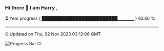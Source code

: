 ### Hi there 👋 I am Harry , 

⏳ Year progress { █████████████████████████▁▁▁▁▁ } 83.60 %

---

⏰ Updated on Thu, 02 Nov 2023 03:12:06 GMT

![Progress Bar CI](https://github.com/duykhang68/duykhang68/workflows/Progress%20Bar%20CI/badge.svg)
